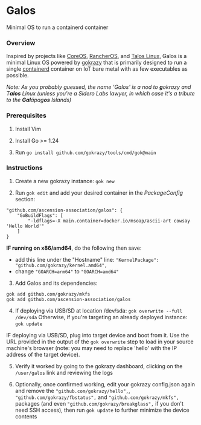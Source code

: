 # Galos
Minimal OS to run a containerd container

### Overview
Inspired by projects like [CoreOS](https://github.com/coreos), [RancherOS](https://github.com/rancher/os), and [Talos Linux](https://github.com/siderolabs/talos), Galos is a minimal Linux OS powered by [gokrazy](https://github.com/gokrazy/gokrazy) that is primarily designed to run a single [containerd](https://github.com/containerd/containerd) container on IoT bare metal with as few executables as possible.

_Note: As you probably guessed, the name 'Galos' is a nod to **g**okrazy and T**alos** Linux (unless you're a Sidero Labs lawyer, in which case it's a tribute to the **Gal**ápag**os** Islands)_

### Prerequisites
1. Install Vim

2. Install Go >= 1.24

3. Run `go install github.com/gokrazy/tools/cmd/gok@main`

### Instructions
1. Create a new gokrazy instance: `gok new`

2. Run `gok edit` and add your desired container in the _PackageConfig_ section:

```
"github.com/ascension-association/galos": {
    "GoBuildFlags": [
        "-ldflags=-X main.container=docker.io/msoap/ascii-art cowsay 'Hello World'"
    ]
}
```

**IF running on x86/amd64**, do the following then save:

  - add this line under the "Hostname" line: `"KernelPackage": "github.com/gokrazy/kernel.amd64",`
  - change `"GOARCH=arm64"` to `"GOARCH=amd64"`

3. Add Galos and its dependencies:

```
gok add github.com/gokrazy/mkfs
gok add github.com/ascension-association/galos
```

4. If deploying via USB/SD at location /dev/sda: `gok overwrite --full /dev/sda` Otherwise, if you're targeting an already deployed instance: `gok update`

IF deploying via USB/SD, plug into target device and boot from it. Use the URL provided in the output of the `gok overwrite` step to load in your source machine's browser (note: you may need to replace 'hello' with the IP address of the target device).

5. Verify it worked by going to the gokrazy dashboard, clicking on the `/user/galos` link and reviewing the logs

6. Optionally, once confirmed working, edit your gokrazy config.json again and remove the `"github.com/gokrazy/hello",`, `"github.com/gokrazy/fbstatus",` and `"github.com/gokrazy/mkfs",` packages (and even `"github.com/gokrazy/breakglass",` if you don't need SSH access), then run `gok update` to further minimize the device contents
